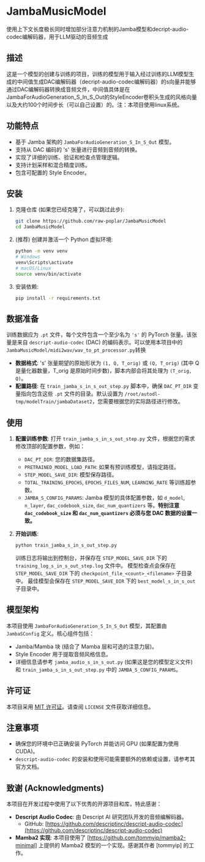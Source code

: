 # JambaMusicModel
使用上下文长度极长同时增加部分注意力机制的Jamba模型和decript-audio-codec编解码器，用于LLM驱动的音频生成

## 描述

这是一个模型的创建与训练的项目，训练的模型用于输入经过训练的LLM模型生成的中间值生成DAC编解码器（decript-audio-codec编解码器）的s向量并能够通过DAC编解码器转换成音频文件，中间值具体是在JambaForAudioGeneration_S_In_S_Out的StyleEncoder卷积头生成的风格向量以及大约100个时间步长（可以自己设置）的。注：本项目使用linux系统。

## 功能特点

*   基于 Jamba 架构的 `JambaForAudioGeneration_S_In_S_Out` 模型。
*   支持从 DAC 编码的 's' 张量进行音频到音频的转换。
*   实现了详细的训练、验证和检查点管理逻辑。
*   支持计划采样和混合精度训练。
*   包含可配置的 Style Encoder。

## 安装

1.  克隆仓库 (如果您已经克隆了，可以跳过此步):
    ```bash
    git clone https://github.com/raw-poplar/JambaMusicModel
    cd JambaMusicModel
    ```
2.  (推荐) 创建并激活一个 Python 虚拟环境:
    ```bash
    python -m venv venv
    # Windows
    venv\Scripts\activate
    # macOS/Linux
    source venv/bin/activate
    ```
3.  安装依赖:
    ```bash
    pip install -r requirements.txt
    ```

## 数据准备

训练数据应为 `.pt` 文件，每个文件包含一个至少名为 `'s'` 的 PyTorch 张量。该张量是来自 `descript-audio-codec` (DAC) 的编码表示。可以使用本项目中的`JambaMusicModel/midi2wav/wav_to_pt_processor.py`转换

*   **数据格式**: 's' 张量期望的原始形状为 `(1, Q, T_orig)` 或 `(Q, T_orig)` (其中 Q 是量化器数量，T_orig 是原始时间步数)，脚本内部会将其处理为 `(T_orig, Q)`。
*   **配置路径**: 在 `train_jamba_s_in_s_out_step.py` 脚本中，确保 `DAC_PT_DIR` 变量指向包含这些 `.pt` 文件的目录。默认设置为 `/root/autodl-tmp/modelTrain/jambaDataset2`，您需要根据您的实际路径进行修改。

## 使用

1.  **配置训练参数**: 打开 `train_jamba_s_in_s_out_step.py` 文件，根据您的需求修改顶部的配置参数，例如：
    *   `DAC_PT_DIR`: 您的数据集路径。
    *   `PRETRAINED_MODEL_LOAD_PATH`: 如果有预训练模型，请指定路径。
    *   `STEP_MODEL_SAVE_DIR`: 模型保存路径。
    *   `TOTAL_TRAINING_EPOCHS`, `EPOCHS_FILES_NUM`, `LEARNING_RATE` 等训练超参数。
    *   `JAMBA_S_CONFIG_PARAMS`: Jamba 模型的具体配置参数，如 `d_model`, `n_layer`, `dac_codebook_size`, `dac_num_quantizers` 等。**特别注意 `dac_codebook_size` 和 `dac_num_quantizers` 必须与您 DAC 数据的设置一致。**

2.  **开始训练**:
    ```bash
    python train_jamba_s_in_s_out_step.py
    ```
    训练日志将输出到控制台，并保存在 `STEP_MODEL_SAVE_DIR` 下的 `training_log_s_in_s_out_step.log` 文件中。
    模型检查点会保存在 `STEP_MODEL_SAVE_DIR` 下的 `checkpoint_file_<count>_<filename>` 子目录中。
    最佳模型会保存在 `STEP_MODEL_SAVE_DIR` 下的 `best_model_s_in_s_out` 子目录中。

## 模型架构

本项目使用 `JambaForAudioGeneration_S_In_S_Out` 模型，其配置由 `JambaSConfig` 定义。核心组件包括：
*   Jamba/Mamba 块 (结合了 Mamba 层和可选的注意力层)。
*   Style Encoder 用于提取音频风格信息。
*   详细信息请参考 `jamba_audio_s_in_s_out.py` (如果这是您的模型定义文件) 和 `train_jamba_s_in_s_out_step.py` 中的 `JAMBA_S_CONFIG_PARAMS`。

## 许可证

本项目采用 [MIT 许可证](LICENSE)。请查阅 `LICENSE` 文件获取详细信息。

## 注意事项

*   确保您的环境中已正确安装 PyTorch 并能访问 GPU (如果配置为使用 CUDA)。
*   `descript-audio-codec` 的安装和使用可能需要额外的依赖或设置，请参考其官方文档。

## 致谢 (Acknowledgments)

本项目在开发过程中使用了以下优秀的开源项目和库，特此感谢：

*   **Descript Audio Codec**: 由 Descript AI 研究团队开发的音频编解码器。
    *   GitHub: [https://github.com/descriptinc/descript-audio-codec](https://github.com/descriptinc/descript-audio-codec)
*   **Mamba2 实现**: 本项目使用了 [https://github.com/tommyip/mamba2-minimal] 上提供的 Mamba2 模型的一个实现。感谢其作者 [tommyip] 的工作。

<!-- 如果您还参考了其他论文、代码库或受到了某些工作的启发，也请在这里列出。 --> 
